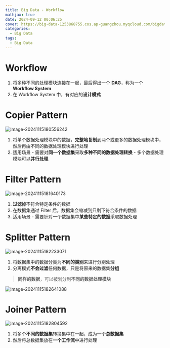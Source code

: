 ```yaml
---
title: Big Data - Workflow
mathjax: true
date: 2024-09-12 00:06:25
cover: https://big-data-1253868755.cos.ap-guangzhou.myqcloud.com/bigdata-1692816749106.png
categories:
  - Big Data
tags:
  - Big Data
---
```


# Workflow

1. 将多种不同的处理模块连接在一起，最后得出一个 **DAG**，称为一个 **Workflow System**
2. 在 Workflow System 中，有对应的**设计模式**

<!-- more -->

# Copier Pattern

![image-20241115180556242](https://big-data-1253868755.cos.ap-guangzhou.myqcloud.com/image-20241115180556242.png)

1. 将单个数据处理模块中的数据，**完整地复制**到两个或更多的数据处理模块中，然后再由不同的数据处理模块进行处理
2. 适用场景 - 需要对**同一个数据集**采取**多种不同的数据处理转换** - 多个数据处理模块可以**并行处理**

# Filter Pattern

![image-20241115181640173](https://big-data-1253868755.cos.ap-guangzhou.myqcloud.com/image-20241115181640173.png)

1. **过滤**掉不符合特定条件的数据
2. 在数据集通过 Filter 后，数据集会缩减到只剩下符合条件的数据
3. 适用场景 - 需要针对一个数据集中**某些特定的数据**采取数据处理

# Splitter Pattern

![image-20241115182233071](https://big-data-1253868755.cos.ap-guangzhou.myqcloud.com/image-20241115182233071.png)

1. 将数据集中的数据分类为**不同的类别**来进行分别处理
2. 分离模式**不会过滤**任何数据，只是将原来的数据集**分组**

> **同样的数据**，可以被划分到**不同的数据处理模块**

![image-20241115182641088](https://big-data-1253868755.cos.ap-guangzhou.myqcloud.com/image-20241115182641088.png)

# Joiner Pattern

![image-20241115182804592](https://big-data-1253868755.cos.ap-guangzhou.myqcloud.com/image-20241115182804592.png)

1. 将多个**不同的数据集**转换集中在一起，成为一个**总数据集**
2. 然后将总数据集放在**一个工作流**中进行处理
